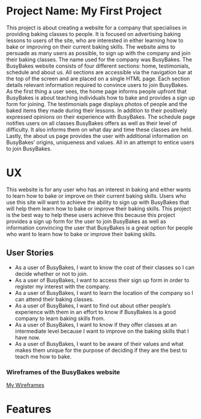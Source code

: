 # Project Name: My First Project
This project is about creating a website for a company that specialises in providing baking classes to people. It is focused on advertising baking lessons to users of the site, who are interested in either learning how to bake or improving on their current baking skills. The website aims to persuade as many users as possible, to sign up with the company and join their baking classes. The name used for the company was BusyBakes. The BusyBakes website consists of four different sections: home, testimonials, schedule and about us. All sections are accessible via the navigation bar at the top of the screen and are placed on a single HTML page. Each section details relevant information required to convince users to join BusyBakes. 
As the first thing a user sees, the home page informs people upfront that BusyBakes is about teaching individuals how to bake and provides a sign up form for joining. The testimonials page displays photos of people and the baked items they made during their lessons. In addition to their positively expressed opinions on their experience with BusyBakes. The schedule page notifies users on all classes BusyBakes offers as well as their level of difficulty. It also informs them on what day and time these classes are held. Lastly, the about us page provides the user with additional information on BusyBakes’ origins, uniqueness and values. All in an attempt to entice users to join BusyBakes.

# UX
This website is for any user who has an interest in baking and either wants to learn how to bake or improve on their current baking skills. 
Users who use this site will want to achieve the ability to sign up with BusyBakes that will help them learn how to bake or improve their baking skills. 
This project is the best way to help these users achieve this because this project provides a sign up form for the user to join BusyBakes as well as information convincing the user that BusyBakes is a great option for people who want to learn how to bake or improve their baking skills.

## User Stories 
- As a user of BusyBakes, I want to know the cost of their classes so I can decide whether or not to join.
- As a user of BusyBakes, I want to access their sign up form in order to register my interest with the company. 
- As a user of BusyBakes, I want to learn the location of the company so I can attend their baking classes.
- As a user of BusyBakes, I want to find out about other people’s experience with them in an effort to know if BusyBakes is a good company to learn baking skills from.
- As a user of BusyBakes, I want to know if they offer classes at an intermediate level because I want to improve on the baking skills that I have now.
- As a user of BusyBakes, I want to be aware of their values and what makes them unique for the purpose of deciding if they are the best to teach me how to bake.  

### Wireframes of the BusyBakes website
<a class="navbar-brand" href="/Milestone-Project-1b/BusyBakes Wireframe.pdf">My Wireframes</a>

# Features